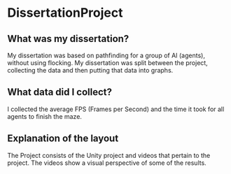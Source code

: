 # DissertationProject
## What was my dissertation?
My dissertation was based on pathfinding for a group of AI (agents), without using flocking. My dissertation was split between the project, collecting the data and then putting that data into graphs.

## What data did I collect?
I collected the average FPS (Frames per Second) and the time it took for all agents to finish the maze.

## Explanation of the layout
The Project consists of the Unity project and videos that pertain to the project. The videos show a visual perspective of some of the results. 

